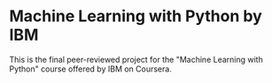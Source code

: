 # Machine Learning with Python by IBM

This is the final peer-reviewed project for the "Machine Learning with Python" course offered by IBM on Coursera.
